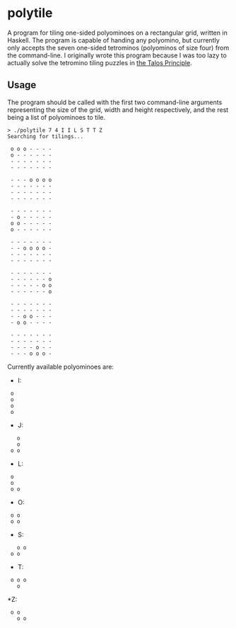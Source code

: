 # polytile

A program for tiling one-sided polyominoes on a rectangular grid, written in Haskell. The program is capable of handing any polyomino, but currently only accepts the seven one-sided tetrominos (polyominos of size four) from the command-line. I originally wrote this program because I was too lazy to actually solve the tetromino tiling puzzles in [the Talos Principle](http://www.croteam.com/talosprinciple/).

## Usage

The program should be called with the first two command-line arguments representing the size of the grid, width and height respectively, and the rest being a list of polyominoes to tile.

```
> ./polytile 7 4 I I L S T T Z
Searching for tilings...

 o o o - - - -
 o - - - - - -
 - - - - - - -
 - - - - - - -

 - - - o o o o
 - - - - - - -
 - - - - - - -
 - - - - - - -

 - - - - - - -
 - o - - - - -
 o o - - - - -
 o - - - - - -

 - - - - - - -
 - - o o o o -
 - - - - - - -
 - - - - - - -

 - - - - - - -
 - - - - - - o
 - - - - - o o
 - - - - - - o

 - - - - - - -
 - - - - - - -
 - - o o - - -
 - o o - - - -

 - - - - - - -
 - - - - - - -
 - - - - o - -
 - - - o o o -
```

Currently available polyominoes are:

* I:

```
 o
 o
 o
 o
```

* J:

```
   o
   o
 o o
```

* L:

```
 o
 o
 o o
```

* O:

```
 o o
 o o
```

* S:

```
   o o
 o o
```

* T:

```
 o o o
   o
```

*Z:

```
 o o
   o o
```
